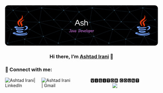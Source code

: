 ![Header](./header-image.png)

<h3 align="center">
Hi there, I’m <a href="">Ashtad Irani</a> 👋
<h3>

### 🤝 Connect with me:

<a href="https://www.linkedin.com/in/ashtad-i-b64146136">

 <img align="left" src="https://img.shields.io/badge/linkedin-%230077B5.svg?style=for-the-badge&logo=linkedin&logoColor=white" alt="Ashtad Irani| LinkedIn" width="120px"/>
 </a>

<a href="mailto:ashtadcyrusirani@gmail.com">
   <img align="left" src="https://img.shields.io/badge/Gmail-D14836?style=for-the-badge&logo=gmail&logoColor=white" alt="Ashtad Irani | Gmail" width="100px"/>
</a>



<p align="center"> 
 🆅🅸🆂🅸🆃🅾🆁 🅲🅾🆄🅽🆃<br>
<img src="https://profile-counter.glitch.me/{ASHTAD123}/count.svg"/>

<!--<a href="https://u8views.com/github/ASHTAD123"><img src="https://u8views.com/api/v1/github/profiles/38254097/views/day-week-month-total-count.svg"></a>-->

<!-- [![forthebadge](https://forthebadge.com/images/badges/made-with-java.svg)](https://forthebadge.com) -->

